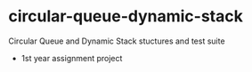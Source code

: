 # circular-queue-dynamic-stack
Circular Queue and Dynamic Stack stuctures and test suite
- 1st year assignment project
